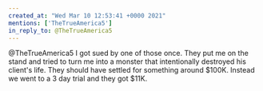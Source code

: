 ```yaml
---
created_at: "Wed Mar 10 12:53:41 +0000 2021"
mentions: ['TheTrueAmerica5']
in_reply_to: @TheTrueAmerica5
---
```


@TheTrueAmerica5 I got sued by one of those once. They put me on the stand and tried to turn me into a monster that intentionally destroyed his client's life. They should have settled for something around $100K. Instead we went to a 3 day trial and they got $11K.